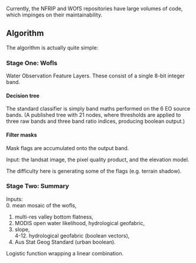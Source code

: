 Currently, the NFRIP and WOfS repositories have large volumes of code, which impinges on their maintainability.

Algorithm
---------
The algorithm is actually quite simple:


### Stage One: Wofls

Water Observation Feature Layers. These consist of a single 8-bit integer band.

#### Decision tree

The standard classifier is simply band maths performed on the 6 EO source bands. 
(A published tree with 21 nodes, where thresholds are applied to three raw bands and three band ratio indices, producing boolean output.)

#### Filter masks
Mask flags are accumulated onto the output band.

Input: the landsat image, the pixel quality product, and the elevation model.

The difficulty here is generating some of the flags (e.g. terrain shadow).


### Stage Two: Summary

Inputs:  
0. mean mosaic of the wofls,  
1. multi-res valley bottom flatness,  
2. MODIS open water likelihood, hydrological geofabric,  
3. slope,  
4-12. hydrological geofabric (boolean vectors),  
13. Aus Stat Geog Standard (urban boolean).

Logistic function wrapping a linear combination.

